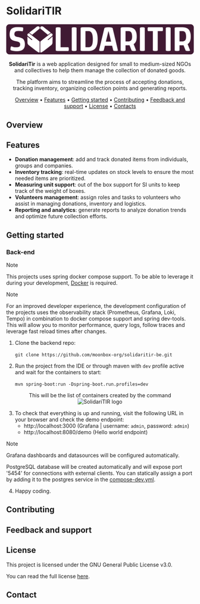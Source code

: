# SolidariTIR

<div align="center">
    <img src="docs/images/solidaritir_logo_purple.png" alt="SolidariTIR logo" width="600"/>

**SolidariTir** is a web application designed for small to medium-sized NGOs and collectives to help them manage the
collection of donated goods.

The platform aims to streamline the process of accepting donations, tracking inventory, organizing collection points and
generating reports.

[Overview](#-overview) •
[Features](#-features) •
[Getting started](#-getting-started) •
[Contributing](#-contributing) •
[Feedback and support](#-feedback-and-support) •
[License](#-license) •
[Contacts](#-contacts)

</div>

## Overview

## Features

- **Donation management**: add and track donated items from individuals, groups and companies.
- **Inventory tracking**: real-time updates on stock levels to ensure the most needed items are prioritized.
- **Measuring unit support**: out of the box support for SI units to keep track of the weight of boxes.
- **Volunteers management**: assign roles and tasks to volunteers who assist in managing donations, inventory and
  logistics.
- **Reporting and analytics**: generate reports to analyze donation trends and optimize future collection efforts.

## Getting started

### Back-end

> [!NOTE]
> This projects uses spring docker compose support. To be able to leverage it during your
> development, [Docker](https://www.docker.com/) is required.

> [!NOTE]
> For an improved developer experience, the development configuration of the projects uses the observability stack
> (Prometheus, Grafana, Loki, Tempo) in combination to docker compose support and spring dev-tools.
> This will allow you to monitor performance, query logs, follow traces and leverage fast reload times after changes.

1. Clone the backend repo:

   ```git clone https://github.com/moonbox-org/solidaritir-be.git```

2. Run the project from the IDE or through maven with ```dev``` profile active and wait for the containers to start:

   ```mvn spring-boot:run -Dspring-boot.run.profiles=dev```

<div align="center">
    <div>This will be the list of containers created by the command</div>
    <img src="docs/images/container_list.png" alt="SolidariTIR logo" width="600"/>
</div>

3. To check that everything is up and running, visit the following URL in your browser and check the demo endpoint:
    - http://localhost:3000 (Grafana | username: ```admin```, password: ```admin```)
    - http://localhost:8080/demo (Hello world endpoint)

> [!NOTE]
> Grafana dashboards and datasources will be configured automatically.
>
> PostgreSQL database will be created automatically and will expose port '5454' for connections with external clients.
> You can statically assign a port by adding it to the postgres service in the [compose-dev.yml](compose-dev.yml).

4. Happy coding.

## Contributing

## Feedback and support

## License

This project is licensed under the GNU General Public License v3.0.

You can read the full license [here](LICENSE).

## Contact
